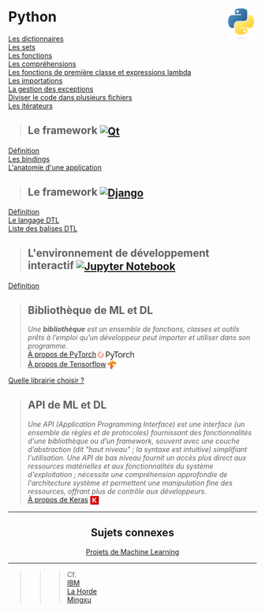 # **Python** <a href="../"><img align="right" src="../assets/Python-logo-notext.svg" alt="Python" height="64px"></a>

[Les dictionnaires](../exercises/practice10)  
[Les sets](../exercises/practice11)  
[Les fonctions](../exercises/practice12)  
[Les compréhensions](../exercises/practice15)  
[Les fonctions de première classe et expressions lambda](../exercises/practice16)  
[Les importations](../exercises/practice18)  
[La gestion des exceptions](../exercises/practice19)  
[Diviser le code dans plusieurs fichiers](../exercises/practice21)  
[Les itérateurs](../exercises/practice22)  

> ## **Le framework** <a href="qt"><img align="center" src="https://upload.wikimedia.org/wikipedia/commons/thumb/8/81/Qt_logo_neon_2022.svg/langfr-2560px-Qt_logo_neon_2022.svg.png" alt="Qt" widht="auto" height="36px"></a>

[Définition](qt "Qu'est que le framework Qt")  
[Les bindings](qt/bindings "Les bindings")  
[L'anatomie d'une application](qt/anatomyOfAnApp "L'anatomie d'une application Qt")

> ## **Le framework** <a href="django"><img align="center" src="https://www.djangoproject.com/m/img/logos/django-logo-negative.svg" alt="Django" height="36px"></a>
[Définition](django "Qu'est-ce que Django ?")  
[Le langage DTL](django/dtl/ "Le langage de gabarits de Django")  
[Liste des balises DTL](django/dtl/balises "La liste des balises DTL")  
<!-- [L'ORM](orm "Object-Relational Mapping") <kbd>**Wip**</kbd>   -->

> ## **L'environnement de développement interactif** <a href="jupyter"><img align="center" src="https://jupyter.org/assets/logos/rectanglelogo-greytext-orangebody-greymoons.svg" alt="Jupyter Notebook" height="36px"></a>
[Définition](jupyter)

> ## **Bibliothèque de ML et DL**
> _Une **bibliothèque** est un ensemble de fonctions, classes et outils prêts à l’emploi qu’un développeur peut importer et utiliser dans son programme._  
[À propos de PyTorch](pyTorch) <a href="pyTorch"><img align="center" src="../assets/PyTorch.svg" alt="PyTorch" height="18px"></a>  
[À propos de Tensorflow](tensorflow) <a href="Tensorflow"><img align="center" src="../assets/Tensorflow.png" alt="Tensorflow" height="18px"></a>  

[Quelle librairie choisir ?](chooseLibrary)
> ## **API de ML et DL**
> _Une API (Application Programming Interface) est une interface (un ensemble de règles et de protocoles) fournissant des fonctionnalités d’une bibliothèque ou d’un framework, souvent avec une couche d’abstraction (dit "haut niveau" ; la syntaxe est intuitive<!--, comme Python-->) simplifiant l'utilisation. Une API de bas niveau fournit un accès plus direct aux ressources matérielles et aux fonctionnalités du système d'exploitation ; nécessite une compréhension approfondie de l'architecture système et permettent une manipulation fine des ressources, offrant plus de contrôle aux développeurs._ <!-- En résumé, les API de haut niveau simplifient le développement en masquant la complexité sous-jacente, tandis que les API de bas niveau offrent un contrôle détaillé au prix d'une complexité accrue. -->  
[À propos de Keras](keras) <a href="Keras"><img align="center" src="../assets/Keras.svg" alt="Keras" height="18px"></a>
___
<div align="center">

## **Sujets connexes**
[Projets de Machine Learning](https://github.com/MiKL5/machineLearning)

<!-- <a href="../"><img assets="../assets/images/snake1.jpg" alt="Python" ></a> -->
</div>

___
>>> Cf.  
[IBM](https://www.ibm.com/fr-fr/topics/api)  
[La Horde](https://lahorde.tech/difference-programmation-bas-haut-niveau)  
[Mingxu](https://fr.aminecatalyst.com/info/what-are-the-three-levels-of-api--91869183.html)